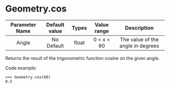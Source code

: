 # Geometry.cos

| Parameter Name | Default value | Types | Value range | Description | 
| :---: |  :---: | :---: | :---: | :---: |
| Angle | No Default | float | 0 < x < 90 | The value of the angle in degrees |

Returns the result of the trigonometric function cosine on the given angle.

Code example:
```
>>> Geometry.cos(60)
0.5
```

